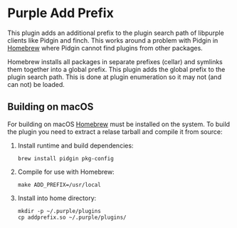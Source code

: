 # Purple Add Prefix

This plugin adds an additional prefix to the plugin search path of libpurple
clients like Pidgin and finch. This works around a problem with Pidgin in
[Homebrew][1] where Pidgin cannot find plugins from other packages.

Homebrew installs all packages in separate prefixes (cellar) and symlinks them
together into a global prefix. This plugin adds the global prefix to the plugin
search path. This is done at plugin enumeration so it may not (and can not) be
loaded.

## Building on macOS
For building on macOS [Homebrew][1] must be installed on the system. To build
the plugin you need to extract a relase tarball and compile it from source:

1. Install runtime and build dependencies:

    ```
    brew install pidgin pkg-config
    ```

2. Compile for use with Homebrew:

    ```
    make ADD_PREFIX=/usr/local
    ```

3. Install into home directory:

    ```
    mkdir -p ~/.purple/plugins
    cp addprefix.so ~/.purple/plugins/
    ```

[1]: https://brew.sh

